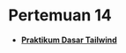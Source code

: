 # Pertemuan 14

- **[Praktikum Dasar Tailwind](https://terpadu-nurul-fikri.github.io/Tailwind/index.html)**
